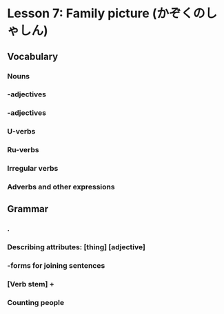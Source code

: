 # Lesson 7: Family picture (かぞくのしゃしん)

## Vocabulary

### Nouns

### -adjectives

### -adjectives

### U-verbs

### Ru-verbs

### Irregular verbs

### Adverbs and other expressions

## Grammar

### .

### Describing attributes: [thing] [adjective]

### -forms for joining sentences

### [Verb stem] + 

### Counting people

